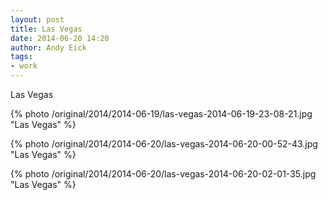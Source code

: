 ```yaml
---
layout: post
title: Las Vegas
date: 2014-06-20 14:20
author: Andy Eick
tags: 
- work
---
```

Las Vegas

{% photo /original/2014/2014-06-19/las-vegas-2014-06-19-23-08-21.jpg "Las Vegas" %}

{% photo /original/2014/2014-06-20/las-vegas-2014-06-20-00-52-43.jpg "Las Vegas" %}

{% photo /original/2014/2014-06-20/las-vegas-2014-06-20-02-01-35.jpg "Las Vegas" %}
